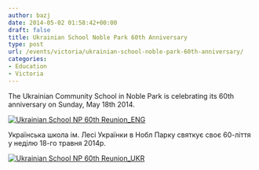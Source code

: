 ```yaml
---
author: bazj
date: 2014-05-02 01:58:42+00:00
draft: false
title: Ukrainian School Noble Park 60th Anniversary
type: post
url: /events/victoria/ukrainian-school-noble-park-60th-anniversary/
categories:
- Education
- Victoria
---
```


The Ukrainian Community School in Noble Park is celebrating its 60th anniversary on Sunday, May 18th 2014.

[![Ukrainian School NP 60th Reunion_ENG](http://www.ozeukes.com/wp-content/uploads/2014/05/Ukrainian-School-NP-60th-Reunion_ENG.jpg)
](http://www.ozeukes.com/wp-content/uploads/2014/05/Ukrainian-School-NP-60th-Reunion_ENG.jpg)



Українська школа ім. Лесі Українки в Нобл Парку святкує своє 60-ліття у неділю 18-го травня 2014р.

[![Ukrainian School NP 60th Reunion_UKR](http://www.ozeukes.com/wp-content/uploads/2014/05/Ukrainian-School-NP-60th-Reunion_UKR.jpg)
](http://www.ozeukes.com/wp-content/uploads/2014/05/Ukrainian-School-NP-60th-Reunion_UKR.jpg)
